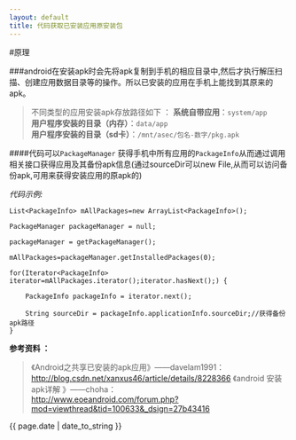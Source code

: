 ```yaml
---
layout: default
title: 代码获取已安装应用原安装包 
---  
```



#原理  
  

###android在安装apk时会先将apk复制到手机的相应目录中,然后才执行解压扫描、创建应用数据目录等的操作。所以已安装的应用在手机上能找到其原来的apk。  


>不同类型的应用安装apk存放路径如下 ：
>**系统自带应用**：`system/app`  
>**用户程序安装的目录（内存）**：`data/app`  
>**用户程序安装的目录（sd卡）**：`/mnt/asec/包名-数字/pkg.apk`  
  




####代码可以`PackageManager` 获得手机中所有应用的`PackageInfo`从而通过调用相关接口获得应用及其备份apk信息(通过sourceDir可以new File,从而可以访问备份apk,可用来获得安装应用的原apk的)   

*代码示例:*  

	List<PackageInfo> mAllPackages=new ArrayList<PackageInfo>();

	PackageManager packageManager = null;

	packageManager = getPackageManager();

	mAllPackages=packageManager.getInstalledPackages(0);

	for(Iterator<PackageInfo> iterator=mAllPackages.iterator();iterator.hasNext();) {

		PackageInfo packageInfo = iterator.next();

		String sourceDir = packageInfo.applicationInfo.sourceDir;//获得备份apk路径
	}	

**参考资料 ：**   

> 《Android之共享已安装的apk应用》——davelam1991：  
http://blog.csdn.net/xanxus46/article/details/8228366 
>《android 安装apk详解 》——choha：  
http://www.eoeandroid.com/forum.php?mod=viewthread&tid=100633&_dsign=27b43416   



<p>{{ page.date | date_to_string }}</p>
